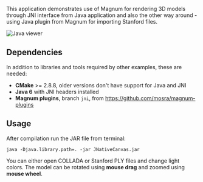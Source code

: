 This application demonstrates use of Magnum for rendering 3D models through
JNI interface from Java application and also the other way around - using Java
plugin from Magnum for importing Stanford files.

![Java viewer](https://github.com/mosra/magnum-examples/raw/jni/src/java-viewer/screenshot.png)

Dependencies
------------

In addition to libraries and tools required by other examples, these are needed:

 * **CMake** >= 2.8.8, older versions don't have support for Java and JNI
 * **Java 6** with JNI headers installed
 * **Magnum plugins**, branch `jni`, from https://github.com/mosra/magnum-plugins

Usage
-----

After compilation run the JAR file from terminal:

    java -Djava.library.path=. -jar JNativeCanvas.jar

You can either open COLLADA or Stanford PLY files and change light colors. The
model can be rotated using **mouse drag** and zoomed using **mouse wheel**.
